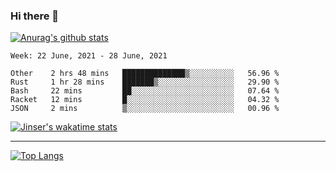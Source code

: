 ### Hi there 👋

[![Anurag's github stats](https://github-readme-stats.vercel.app/api?username=jinserrr&show_icons=true)](https://github.com/anuraghazra/github-readme-stats)


<!--START_SECTION:waka-->
```text
Week: 22 June, 2021 - 28 June, 2021

Other    2 hrs 48 mins   ██████████████▒░░░░░░░░░░   56.96 % 
Rust     1 hr 28 mins    ███████▒░░░░░░░░░░░░░░░░░   29.90 % 
Bash     22 mins         ██░░░░░░░░░░░░░░░░░░░░░░░   07.64 % 
Racket   12 mins         █░░░░░░░░░░░░░░░░░░░░░░░░   04.32 % 
JSON     2 mins          ▒░░░░░░░░░░░░░░░░░░░░░░░░   00.96 % 
```
<!--END_SECTION:waka-->

[![Jinser's wakatime stats](https://github-readme-stats.vercel.app/api/wakatime?username=jinser)](https://github.com/anuraghazra/github-readme-stats)

***

[![Top Langs](https://github-readme-stats.vercel.app/api/top-langs/?username=jinserrr)](https://github.com/anuraghazra/github-readme-stats)
